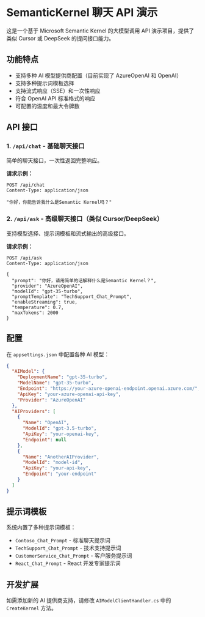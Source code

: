 ﻿# SemanticKernel 聊天 API 演示

这是一个基于 Microsoft Semantic Kernel 的大模型调用 API 演示项目，提供了类似 Cursor 或 DeepSeek 的提问接口能力。

## 功能特点

- 支持多种 AI 模型提供商配置（目前实现了 AzureOpenAI 和 OpenAI）
- 支持多种提示词模板选择
- 支持流式响应（SSE）和一次性响应
- 符合 OpenAI API 标准格式的响应
- 可配置的温度和最大令牌数

## API 接口

### 1. `/api/chat` - 基础聊天接口

简单的聊天接口，一次性返回完整响应。

**请求示例：**

```http
POST /api/chat
Content-Type: application/json

"你好，你能告诉我什么是Semantic Kernel吗？"
```

### 2. `/api/ask` - 高级聊天接口（类似 Cursor/DeepSeek）

支持模型选择、提示词模板和流式输出的高级接口。

**请求示例：**

```http
POST /api/ask
Content-Type: application/json

{
  "prompt": "你好，请用简单的话解释什么是Semantic Kernel？",
  "provider": "AzureOpenAI",
  "modelId": "gpt-35-turbo",
  "promptTemplate": "TechSupport_Chat_Prompt",
  "enableStreaming": true,
  "temperature": 0.7,
  "maxTokens": 2000
}
```

## 配置

在 `appsettings.json` 中配置各种 AI 模型：

```json
{
  "AIModel": {
    "DeploymentName": "gpt-35-turbo",
    "ModelName": "gpt-35-turbo",
    "Endpoint": "https://your-azure-openai-endpoint.openai.azure.com/",
    "ApiKey": "your-azure-openai-api-key",
    "Provider": "AzureOpenAI"
  },
  "AIProviders": [
    {
      "Name": "OpenAI",
      "ModelId": "gpt-3.5-turbo",
      "ApiKey": "your-openai-key",
      "Endpoint": null
    },
    {
      "Name": "AnotherAIProvider",
      "ModelId": "model-id",
      "ApiKey": "your-api-key",
      "Endpoint": "your-endpoint"
    }
  ]
}
```

## 提示词模板

系统内置了多种提示词模板：

- `Contoso_Chat_Prompt` - 标准聊天提示词
- `TechSupport_Chat_Prompt` - 技术支持提示词
- `CustomerService_Chat_Prompt` - 客户服务提示词
- `React_Chat_Prompt` - React 开发专家提示词

## 开发扩展

如需添加新的 AI 提供商支持，请修改 `AIModelClientHandler.cs` 中的 `CreateKernel` 方法。